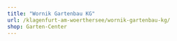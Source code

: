 ```yaml
---
title: "Wornik Gartenbau KG"
url: /klagenfurt-am-woerthersee/wornik-gartenbau-kg/
shop: Garten-Center
---
```

